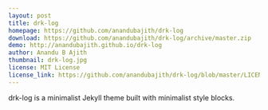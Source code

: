 ```yaml
---
layout: post
title: drk-log
homepage: https://github.com/anandubajith/drk-log
download: https://github.com/anandubajith/drk-log/archive/master.zip
demo: http://anandubajith.github.io/drk-log
author: Anandu B Ajith
thumbnail: drk-log.jpg
license: MIT License
license_link: https://github.com/anandubajith/drk-log/blob/master/LICENSE
---
```


drk-log is a minimalist  Jekyll theme built with minimalist style blocks.
